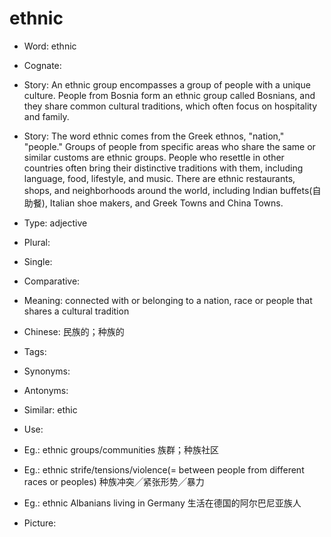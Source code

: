 # ethnic

- Word: ethnic
- Cognate: 
- Story: An ethnic group encompasses a group of people with a unique culture. People from Bosnia form an ethnic group called Bosnians, and they share common cultural traditions, which often focus on hospitality and family.
- Story: The word ethnic comes from the Greek ethnos, "nation," "people." Groups of people from specific areas who share the same or similar customs are ethnic groups. People who resettle in other countries often bring their distinctive traditions with them, including language, food, lifestyle, and music. There are ethnic restaurants, shops, and neighborhoods around the world, including Indian buffets(自助餐), Italian shoe makers, and Greek Towns and China Towns.

- Type: adjective
- Plural: 
- Single: 
- Comparative: 
- Meaning: connected with or belonging to a nation, race or people that shares a cultural tradition
- Chinese: 民族的；种族的
- Tags: 
- Synonyms: 
- Antonyms: 
- Similar: ethic
- Use: 
- Eg.: ethnic groups/communities 族群；种族社区
- Eg.: ethnic strife/tensions/violence(= between people from different races or peoples) 种族冲突╱紧张形势╱暴力
- Eg.: ethnic Albanians living in Germany 生活在德国的阿尔巴尼亚族人
- Picture:


